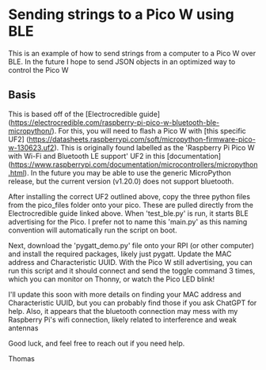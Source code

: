 Sending strings to a Pico W using BLE
=============
This is an example of how to send strings from a computer to a Pico W over BLE. In the future I hope to send JSON objects in an optimized way to control the Pico W

## Basis
This is based off of the [Electrocredible guide] (https://electrocredible.com/raspberry-pi-pico-w-bluetooth-ble-micropython/). For this, you will need to flash a Pico W with [this specific UF2] (https://datasheets.raspberrypi.com/soft/micropython-firmware-pico-w-130623.uf2). This is originally found labelled as the 'Raspberry Pi Pico W with Wi-Fi and Bluetooth LE support' UF2 in this [documentation] (https://www.raspberrypi.com/documentation/microcontrollers/micropython.html). In the future you may be able to use the generic MicroPython release, but the current version (v1.20.0) does not support bluetooth.

After installing the correct UF2 outlined above, copy the three python files from the pico_files folder onto your pico. These are pulled directly from the Electrocredible guide linked above. When 'test_ble.py' is run, it starts BLE advertising for the Pico. I prefer not to name this 'main.py' as this naming convention will automatically run the script on boot. 

Next, download the 'pygatt_demo.py' file onto your RPI (or other computer) and install the required packages, likely just pygatt. Update the MAC address and Characteristic UUID. With the Pico W still advertising, you can run this script and it should connect and send the toggle command 3 times, which you can monitor on Thonny, or watch the Pico LED blink!

I'll update this soon with more details on finding your MAC address and Characteristic UUID, but you can probably find those if you ask ChatGPT for help. Also, it appears that the bluetooth connection may mess with my Raspberry Pi's wifi connection, likely related to interference and weak antennas

Good luck, and feel free to reach out if you need help.

Thomas
